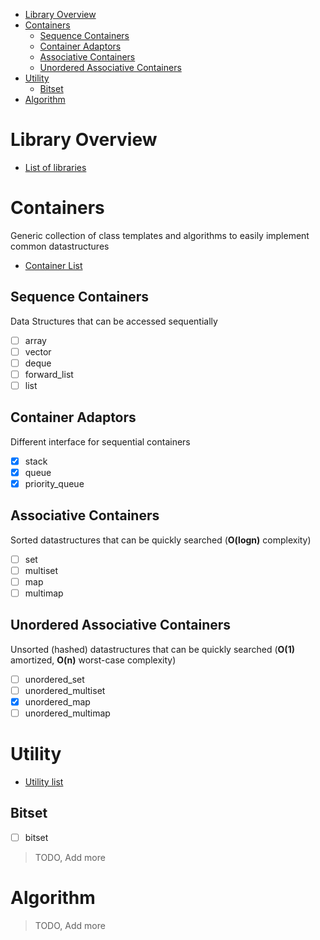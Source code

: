 - [Library Overview](#library-overview)
- [Containers](#containers)
  - [Sequence Containers](#sequence-containers)
  - [Container Adaptors](#container-adaptors)
  - [Associative Containers](#associative-containers)
  - [Unordered Associative Containers](#unordered-associative-containers)
- [Utility](#utility)
  - [Bitset](#bitset)
- [Algorithm](#algorithm)

# Library Overview

- [List of libraries](https://en.cppreference.com/w/)

# Containers

Generic collection of class templates and algorithms to easily implement common datastructures

- [Container List](https://en.cppreference.com/w/cpp/container)

## Sequence Containers

Data Structures that can be accessed sequentially

- [ ] array
- [ ] vector
- [ ] deque
- [ ] forward_list
- [ ] list

## Container Adaptors

Different interface for sequential containers

- [x] stack
- [x] queue
- [x] priority_queue

## Associative Containers

Sorted datastructures that can be quickly searched (**O(logn)** complexity)

- [ ] set
- [ ] multiset
- [ ] map
- [ ] multimap

## Unordered Associative Containers

Unsorted (hashed) datastructures that can be quickly searched (**O(1)** amortized, **O(n)** worst-case complexity)

- [ ] unordered_set
- [ ] unordered_multiset
- [x] unordered_map
- [ ] unordered_multimap

# Utility

- [Utility list](https://en.cppreference.com/w/cpp/utility#General-purpose_utilities)

## Bitset

- [ ] bitset

> TODO, Add more

# Algorithm

> TODO, Add more
